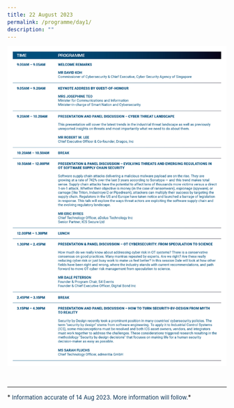 ```yaml
---
title: 22 August 2023
permalink: /programme/day1/
description: ""
---
```

![](/images/2023%20PROGRAMME/230816_csa%20otcep%202023_programme%20table_day%2001.jpg)

<br>
<hr class="my-3 border-primary">
*<font size="2"><font color="#073255"> Information accurate of 14 Aug 2023. More information will follow.</font></font>*
